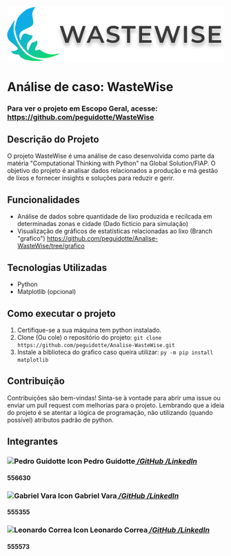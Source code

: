 ![WasteWise Logo](LogoWASTEWISE.svg)

# Análise de caso: WasteWise
### Para ver o projeto em Escopo Geral, acesse: https://github.com/peguidotte/WasteWise

## Descrição do Projeto

O projeto WasteWise é uma análise de caso desenvolvida como parte da matéria "Computational Thinking with Python" na Global Solution/FIAP. O objetivo do projeto é analisar dados relacionados a produção e má gestão de lixos e fornecer insights e soluções para reduzir e gerir.

## Funcionalidades

- Análise de dados sobre quantidade de lixo produzida e recilcada em determinadas zonas e cidade (Dado ficticio para simulação)
- Visualização de gráficos de estatísticas relacionadas ao lixo (Branch "grafico") https://github.com/peguidotte/Analise-WasteWise/tree/grafico

## Tecnologias Utilizadas

- Python
- Matplotlib (opcional)

## Como executar o projeto

1. Certifique-se a sua máquina tem python instalado.
2. Clone (Ou cole) o repositório do projeto: `git clone https://github.com/peguidotte/Analise-WasteWise.git`
3. Instale a biblioteca do grafico caso queira utilizar: `py -m pip install matplotlib`

## Contribuição

Contribuições são bem-vindas! Sinta-se à vontade para abrir uma issue ou enviar um pull request com melhorias para o projeto. Lembrando que a ideia do projeto é se atentar a lógica de programação, não utilizando (quando possível) atributos padrão de python.

<section id="integrantes">
    <article>
        <h2>Integrantes</h2>
                <h3><img src="https://avatars.githubusercontent.com/u/129889380?v=4" width="50px" alt="Pedro Guidotte Icon">  Pedro Guidotte<a href="https://github.com/peguidotte" target="_blank" style="font-style: italic">  /GitHub <i class="fab fa-github"></i></a>
                <a href="https://www.linkedin.com/in/pedro-guidotte/" target="_blank" style="font-style: italic">  /LinkedIn<i class="fab fa-linkedin"></i></a></h3>
                <h4>556630</h4>
                <h3><img src="https://avatars.githubusercontent.com/u/158540749?v=4)" width="50px" alt="Gabriel Vara Icon">  Gabriel Vara<a href="https://github.com/gabrielvara" target="_blank" style="font-style: italic"> 
                /GitHub <i class="fab fa-github"></i></a>
                <a href="https://www.linkedin.com/in/gabriel-vara" target="_blank" style="font-style: italic">  /LinkedIn <i class="fab fa-linkedin"></i></a></h3>
                <h4>555355</h4>
                <h3><img src="https://avatars.githubusercontent.com/u/158527393?v=4" width="50px" alt="Leonardo Correa Icon">  Leonardo Correa<a href="https://github.com/leocorreamello" target="_blank" style="font-style: italic">  /GitHub <i class="fab fa-github"></i></a>
                <a href="https://www.linkedin.com/in/leocorreamello/" target="_blank" style="font-style: italic">  /LinkedIn <i class="fab fa-linkedin"></i></a></h3>
                <h4>555573</h4>
    </article>
</section>
